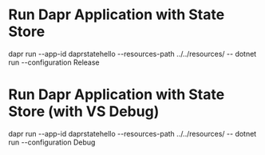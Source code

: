 # Run Dapr Application with State Store
dapr run --app-id daprstatehello --resources-path ../../resources/ -- dotnet run --configuration Release

# Run Dapr Application with State Store (with VS Debug)
dapr run --app-id daprstatehello --resources-path ../../resources/ -- dotnet run --configuration Debug
